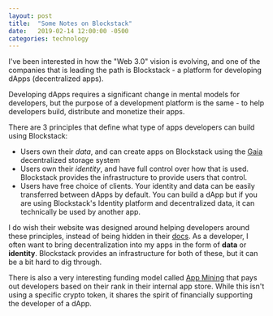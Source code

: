 ```yaml
---
layout: post
title:  "Some Notes on Blockstack"
date:   2019-02-14 12:00:00 -0500
categories: technology
---
```


I've been interested in how the "Web 3.0" vision is evolving, and one of the companies that is leading the path is Blockstack - a platform for developing dApps (decentralized apps). 

Developing dApps requires a significant change in mental models for developers, but the purpose of a development platform is the same - to help developers build, distribute and monetize their apps.

There are 3 principles that define what type of apps developers can build using Blockstack:
- Users own their _data_, and can create apps on Blockstack using the [Gaia](https://github.com/blockstack/gaia) decentralized storage system
- Users own their _identity_, and have full control over how that is used. Blockstack provides the infrastructure to provide users that control.  
- Users have free choice of clients. Your identity and data can be easily transferred between dApps by default. You can build a dApp but if you are using Blockstack's Identity platform and decentralized data, it can technically be used by another app.

I do wish their website was designed around helping developers around these principles, instead of being hidden in their [docs](https://docs.blockstack.org/develop/dapp_principles.html). As a developer, I often want to bring decentralization into my apps in the form of **data** or **identity**. Blockstack provides an infrastructure for both of these, but it can be a bit hard to dig through.

There is also a very interesting funding model called [App Mining](https://app.co/mining) that pays out developers based on their rank in their internal app store. While this isn't using a specific crypto token, it shares the spirit of financially supporting the developer of a dApp.